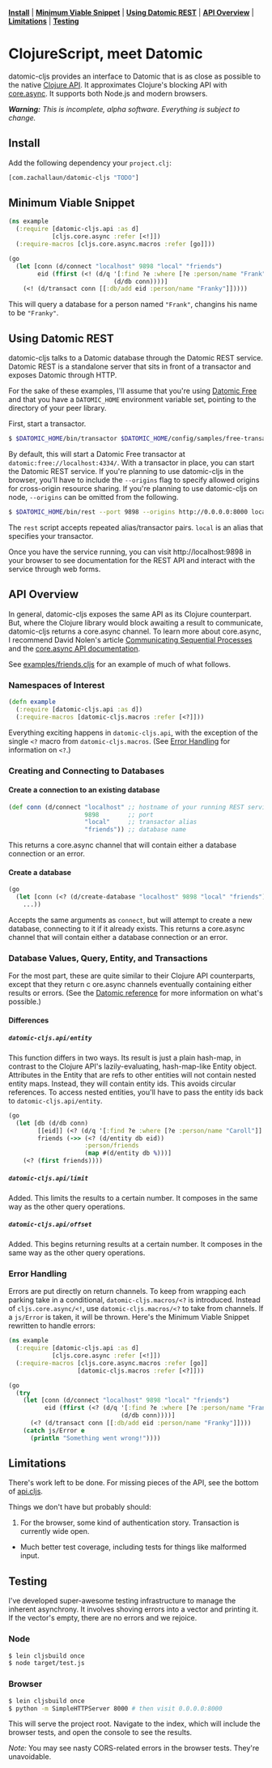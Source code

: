 **[Install](#install)** |
**[Minimum Viable Snippet](#minimum-viable-snippet)** |
**[Using Datomic REST](#using-datomic-rest)** |
**[API Overview](#api-overview)** |
**[Limitations](#limitations)** |
**[Testing](#testing)**

# ClojureScript, meet Datomic

datomic-cljs provides an interface to Datomic that is as close as possible to the native [Clojure API](http://docs.datomic.com/clojure/index.html).
It approximates Clojure's blocking API with [core.async](https://github.com/clojure/core.async).
It supports both Node.js and modern browsers.

_**Warning:** This is incomplete, alpha software. Everything is subject to change._

## Install

Add the following dependency your `project.clj`:

```clj
[com.zachallaun/datomic-cljs "TODO"]
```

## Minimum Viable Snippet

```clj
(ns example
  (:require [datomic-cljs.api :as d]
            [cljs.core.async :refer [<!]])
  (:require-macros [cljs.core.async.macros :refer [go]]))

(go
  (let [conn (d/connect "localhost" 9898 "local" "friends")
        eid (ffirst (<! (d/q '[:find ?e :where [?e :person/name "Frank"]]
                             (d/db conn))))]
    (<! (d/transact conn [[:db/add eid :person/name "Franky"]]))))
```

This will query a database for a person named `"Frank"`, changins his name to be `"Franky"`.

## Using Datomic REST

datomic-cljs talks to a Datomic database through the Datomic REST service.
Datomic REST is a standalone server that sits in front of a transactor and exposes Datomic through HTTP.

For the sake of these examples, I'll assume that you're using [Datomic Free](https://my.datomic.com/downloads/free) and that you have a `DATOMIC_HOME` environment variable set, pointing to the directory of your peer library.

First, start a transactor.

```sh
$ $DATOMIC_HOME/bin/transactor $DATOMIC_HOME/config/samples/free-transactor-template.properties
```

By default, this will start a Datomic Free transactor at `datomic:free://localhost:4334/`.
With a transactor in place, you can start the Datomic REST service.
If you're planning to use datomic-cljs in the browser, you'll have to include the `--origins` flag to specify allowed origins for cross-origin resource sharing.
If you're planning to use datomic-cljs on node, `--origins` can be omitted from the following.

```sh
$ $DATOMIC_HOME/bin/rest --port 9898 --origins http://0.0.0.0:8000 local datomic:free://localhost:4334/
```

The `rest` script accepts repeated alias/transactor pairs.
`local` is an alias that specifies your transactor.

Once you have the service running, you can visit http://localhost:9898 in your browser to see documentation for the REST API and interact with the service through web forms.

## API Overview

In general, datomic-cljs exposes the same API as its Clojure counterpart.
But, where the Clojure library would block awaiting a result to communicate, datomic-cljs returns a core.async channel.
To learn more about core.async, I recommend David Nolen's article [Communicating Sequential Processes](http://swannodette.github.io/2013/07/12/communicating-sequential-processes/) and the [core.async API documentation](http://clojure.github.io/core.async/).

See [examples/friends.cljs](/examples/friends.cljs) for an example of much of what follows.

### Namespaces of Interest

```clj
(defn example
  (:require [datomic-cljs.api :as d])
  (:require-macros [datomic-cljs.macros :refer [<?]]))
```

Everything exciting happens in `datomic-cljs.api`, with the exception of the single `<?` macro from `datomic-cljs.macros`.
(See [Error Handling](#error-handling) for information on `<?`.)

### Creating and Connecting to Databases

#### Create a connection to an existing database

```clj
(def conn (d/connect "localhost" ;; hostname of your running REST service
                     9898        ;; port
                     "local"     ;; transactor alias
                     "friends")) ;; database name
```

This returns a core.async channel that will contain either a database connection or an error.

#### Create a database

```clj
(go
  (let [conn (<? (d/create-database "localhost" 9898 "local" "friends"))]
    ...))
```

Accepts the same arguments as `connect`, but will attempt to create a new database, connecting to it if it already exists.
This returns a core.async channel that will contain either a database connection or an error.


### Database Values, Query, Entity, and Transactions

For the most part, these are quite similar to their Clojure API counterparts, except that they return c
ore.async channels eventually containing either results or errors.
(See the [Datomic reference](http://docs.datomic.com/) for more information on what's possible.)

#### Differences

##### `datomic-cljs.api/entity`

This function differs in two ways.
Its result is just a plain hash-map, in contrast to the Clojure API's lazily-evaluating, hash-map-like Entity object.
Attributes in the Entity that are refs to other entities will not contain nested entity maps.  Instead, they will contain entity ids.
This avoids circular references.
To access nested entities, you'll have to pass the entity ids back to `datomic-cljs.api/entity`.

```clj
(go
  (let [db (d/db conn)
        [[eid]] (<? (d/q '[:find ?e :where [?e :person/name "Caroll"]] db))
        friends (->> (<? (d/entity db eid))
                     :person/friends
                     (map #(d/entity db %)))]
    (<? (first friends))))
```

##### `datomic-cljs.api/limit`

Added.
This limits the results to a certain number.
It composes in the same way as the other query operations.

##### `datomic-cljs.api/offset`

Added.
This begins returning results at a certain number.
It composes in the same way as the other query operations.

### Error Handling

Errors are put directly on return channels.
To keep from wrapping each parking take in a conditional, `datomic-cljs.macros/<?` is introduced.
Instead of `cljs.core.async/<!`, use `datomic-cljs.macros/<?` to take from channels.
If a `js/Error` is taken, it will be thrown.
Here's the Minimum Viable Snippet rewritten to handle errors:

```clj
(ns example
  (:require [datomic-cljs.api :as d]
            [cljs.core.async :refer [<!]])
  (:require-macros [cljs.core.async.macros :refer [go]]
                   [datomic-cljs.macros :refer [<?]]))

(go
  (try
    (let [conn (d/connect "localhost" 9898 "local" "friends")
          eid (ffirst (<? (d/q '[:find ?e :where [?e :person/name "Frank"]]
                               (d/db conn))))]
      (<? (d/transact conn [[:db/add eid :person/name "Franky"]])))
    (catch js/Error e
      (println "Something went wrong!"))))
```

## Limitations

There's work left to be done.
For missing pieces of the API, see the bottom of [api.cljs](/src/datomic_cljs/api.cljs).

Things we don't have but probably should:

1. For the browser, some kind of authentication story.
Transaction is currently wide open.

- Much better test coverage, including tests for things like malformed input.

## Testing

I've developed super-awesome testing infrastructure to manage the inherent asynchrony.
It involves shoving errors into a vector and printing it.
If the vector's empty, there are no errors and we rejoice.

### Node

```sh
$ lein cljsbuild once
$ node target/test.js
```

### Browser

```sh
$ lein cljsbuild once
$ python -m SimpleHTTPServer 8000 # then visit 0.0.0.0:8000
```

This will serve the project root.
Navigate to the index, which will include the browser tests, and open the console to see the results.

_Note:_ You may see nasty CORS-related errors in the browser tests.
They're unavoidable.
